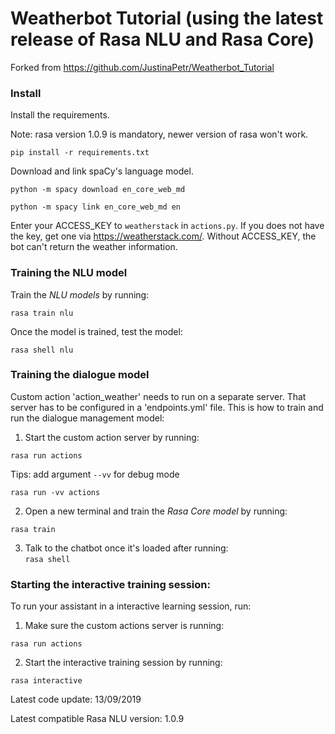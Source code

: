 # Weatherbot Tutorial (using the latest release of Rasa NLU and Rasa Core)

Forked from https://github.com/JustinaPetr/Weatherbot_Tutorial

### Install

Install the requirements.

Note: rasa version 1.0.9 is mandatory, newer version of rasa won't work.

```pip install -r requirements.txt```

Download and link spaCy's language model.

```python -m spacy download en_core_web_md```

```python -m spacy link en_core_web_md en```

Enter your ACCESS_KEY to `weatherstack` in `actions.py`. If you does not have the key, get one via https://weatherstack.com/. Without ACCESS_KEY, the bot can't return the weather information.

### Training the NLU model

Train the *NLU models* by running:  

```rasa train nlu ```

Once the model is trained, test the model:

```rasa shell nlu```


### Training the dialogue model

Custom action 'action_weather' needs to run on a separate server. That server has to be configured in a 'endpoints.yml' file.  This is how to train and run the dialogue management model:  
1. Start the custom action server by running:  

```rasa run actions```  

Tips: add argument `--vv` for debug mode

```rasa run -vv actions```

2. Open a new terminal and train the *Rasa Core model* by running:  

```rasa train```  
 
3. Talk to the chatbot once it's loaded after running:  
```rasa shell```  


### Starting the interactive training session:

To run your assistant in a interactive learning session, run:
1. Make sure the custom actions server is running:  

```rasa run actions```  

2. Start the interactive training session by running:  

```rasa interactive```  


Latest code update: 13/09/2019

Latest compatible Rasa NLU version: 1.0.9





